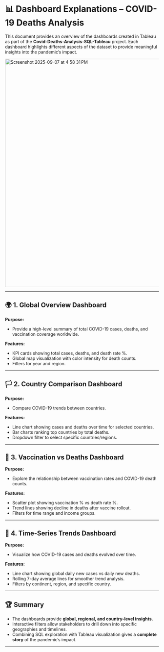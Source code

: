 # 📊 Dashboard Explanations – COVID-19 Deaths Analysis  

This document provides an overview of the dashboards created in Tableau as part of the **Covid-Deaths-Analysis-SQL-Tableau** project. Each dashboard highlights different aspects of the dataset to provide meaningful insights into the pandemic’s impact.  


<img width="1279" height="745" alt="Screenshot 2025-09-07 at 4 58 31 PM" src="https://github.com/user-attachments/assets/2ffc4ffd-b4e8-431d-b598-742071e33f37" />

---

## 🌍 1. Global Overview Dashboard  
**Purpose:**  
- Provide a high-level summary of total COVID-19 cases, deaths, and vaccination coverage worldwide.  

**Features:**  
- KPI cards showing total cases, deaths, and death rate %.  
- Global map visualization with color intensity for death counts.  
- Filters for year and region.  


---

## 🏳️ 2. Country Comparison Dashboard  
**Purpose:**  
- Compare COVID-19 trends between countries.  

**Features:**  
- Line chart showing cases and deaths over time for selected countries.  
- Bar charts ranking top countries by total deaths.  
- Dropdown filter to select specific countries/regions.  


---

## 💉 3. Vaccination vs Deaths Dashboard  
**Purpose:**  
- Explore the relationship between vaccination rates and COVID-19 death counts.  

**Features:**  
- Scatter plot showing vaccination % vs death rate %.  
- Trend lines showing decline in deaths after vaccine rollout.  
- Filters for time range and income groups.  


---

## 📅 4. Time-Series Trends Dashboard  
**Purpose:**  
- Visualize how COVID-19 cases and deaths evolved over time.  

**Features:**  
- Line chart showing global daily new cases vs daily new deaths.  
- Rolling 7-day average lines for smoother trend analysis.  
- Filters by continent, region, and specific country.  



---

## 🏆 Summary  
- The dashboards provide **global, regional, and country-level insights**.  
- Interactive filters allow stakeholders to drill down into specific geographies and timelines.  
- Combining SQL exploration with Tableau visualization gives a **complete story** of the pandemic’s impact.  

---
